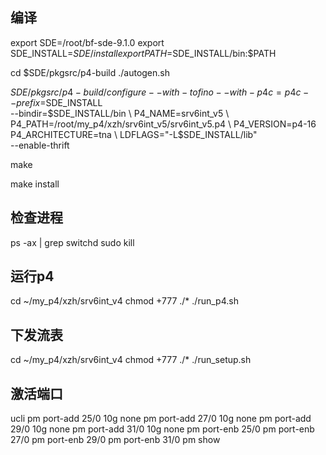 
## 编译

export SDE=/root/bf-sde-9.1.0
export SDE_INSTALL=$SDE/install
export PATH=$SDE_INSTALL/bin:$PATH


cd $SDE/pkgsrc/p4-build
./autogen.sh

$SDE/pkgsrc/p4-build/configure --with-tofino --with-p4c=p4c --prefix=$SDE_INSTALL \
--bindir=$SDE_INSTALL/bin \
P4_NAME=srv6int_v5 \
P4_PATH=/root/my_p4/xzh/srv6int_v5/srv6int_v5.p4 \
P4_VERSION=p4-16 P4_ARCHITECTURE=tna \
LDFLAGS="-L$SDE_INSTALL/lib" \
--enable-thrift

make

make install

## 检查进程

ps -ax | grep switchd
sudo kill <proces id>

## 运行p4

cd ~/my_p4/xzh/srv6int_v4
chmod +777 ./*
./run_p4.sh

## 下发流表

cd ~/my_p4/xzh/srv6int_v4
chmod +777 ./*
./run_setup.sh

## 激活端口

ucli
pm port-add 25/0 10g none
pm port-add 27/0 10g none
pm port-add 29/0 10g none
pm port-add 31/0 10g none
pm port-enb 25/0
pm port-enb 27/0
pm port-enb 29/0
pm port-enb 31/0
pm show
